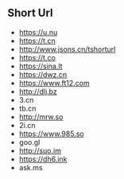 ## Short Url
- https://u.nu
- https://t.cn
- http://www.jsons.cn/tshorturl
- https://t.co
- https://sina.lt
- https://dwz.cn
- https://www.ft12.com
- http://dlj.bz
- 3.cn
- tb.cn
- http://mrw.so
- 2i.cn
- https://www.985.so
- goo.gl
- http://suo.im
- https://dh6.ink
- ask.ms